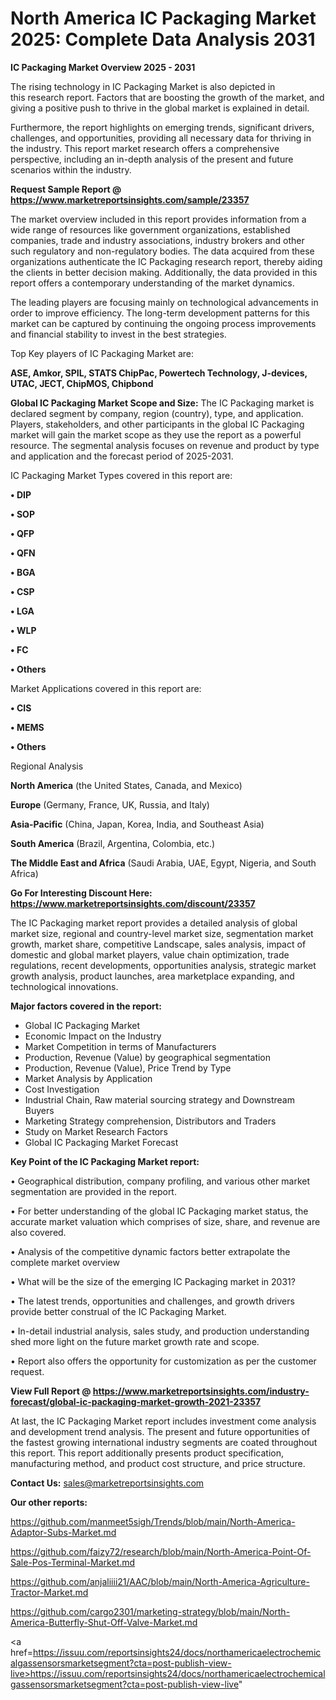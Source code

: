 # North America IC Packaging Market 2025: Complete Data Analysis 2031

<Strong> IC Packaging Market Overview 2025 - 2031</strong>

The rising technology in IC Packaging Market is also depicted in this research report. Factors that are boosting the growth of the market, and giving a positive push to thrive in the global market is explained in detail.

Furthermore, the report highlights on emerging trends, significant drivers, challenges, and opportunities, providing all necessary data for thriving in the industry. This report market research offers a comprehensive perspective, including an in-depth analysis of the present and future scenarios within the industry.

<strong>Request Sample Report @ <a href=https://www.marketreportsinsights.com/sample/23357>https://www.marketreportsinsights.com/sample/23357</a></strong>

The market overview included in this report provides information from a wide range of resources like government organizations, established companies, trade and industry associations, industry brokers and other such regulatory and non-regulatory bodies. The data acquired from these organizations authenticate the IC Packaging research report, thereby aiding the clients in better decision making. Additionally, the data provided in this report offers a contemporary understanding of the market dynamics.

The leading players are focusing mainly on technological advancements in order to improve efficiency. The long-term development patterns for this market can be captured by continuing the ongoing process improvements and financial stability to invest in the best strategies.

Top Key players of IC Packaging Market are:

<strong>ASE, Amkor, SPIL, STATS ChipPac, Powertech Technology, J-devices, UTAC, JECT, ChipMOS, Chipbond</strong>

<strong><b>Global IC Packaging Market Scope and Size:</b></strong>
The IC Packaging market is declared segment by company, region (country), type, and application. Players, stakeholders, and other participants in the global IC Packaging market will gain the market scope as they use the report as a powerful resource. The segmental analysis focuses on revenue and product by type and application and the forecast period of 2025-2031.

IC Packaging Market Types covered in this report are:

<strong>• DIP

• SOP

• QFP

• QFN

• BGA

• CSP

• LGA

• WLP

• FC

• Others</strong>

Market Applications covered in this report are:

<strong>• CIS

• MEMS

• Others</strong> 

Regional Analysis

<strong>North America</strong> (the United States, Canada, and Mexico)

<strong>Europe</strong> (Germany, France, UK, Russia, and Italy)

<strong>Asia-Pacific</strong> (China, Japan, Korea, India, and Southeast Asia)

<strong>South America</strong> (Brazil, Argentina, Colombia, etc.)

<strong>The Middle East and Africa</strong> (Saudi Arabia, UAE, Egypt, Nigeria, and South Africa)

<strong>Go For Interesting Discount Here: <a href=https://www.marketreportsinsights.com/discount/23357>https://www.marketreportsinsights.com/discount/23357</a></strong>

The IC Packaging market report provides a detailed analysis of global market size, regional and country-level market size, segmentation market growth, market share, competitive Landscape, sales analysis, impact of domestic and global market players, value chain optimization, trade regulations, recent developments, opportunities analysis, strategic market growth analysis, product launches, area marketplace expanding, and technological innovations.

<strong><b>Major factors covered in the report:</b></strong>
<ul>
  <li>Global IC Packaging Market </li>
  <li>Economic Impact on the Industry</li>
  <li>Market Competition in terms of Manufacturers</li>
  <li>Production, Revenue (Value) by geographical segmentation</li>
  <li>Production, Revenue (Value), Price Trend by Type</li>
  <li>Market Analysis by Application</li>
  <li>Cost Investigation</li>
  <li>Industrial Chain, Raw material sourcing strategy and Downstream Buyers</li>
  <li>Marketing Strategy comprehension, Distributors and Traders</li>
  <li>Study on Market Research Factors</li>
  <li>Global IC Packaging Market Forecast</li>
</ul>

<strong><b>Key Point of the IC Packaging Market report:</b></strong>

• Geographical distribution, company profiling, and various other market segmentation are provided in the report.

• For better understanding of the global IC Packaging market status, the accurate market valuation which comprises of size, share, and revenue are also covered.

• Analysis of the competitive dynamic factors better extrapolate the complete market overview

• What will be the size of the emerging IC Packaging market in 2031?

• The latest trends, opportunities and challenges, and growth drivers provide better construal of the IC Packaging Market.

• In-detail industrial analysis, sales study, and production understanding shed more light on the future market growth rate and scope.

• Report also offers the opportunity for customization as per the customer request.

<strong><b>View Full Report @ <a href=https://www.marketreportsinsights.com/industry-forecast/global-ic-packaging-market-growth-2021-23357>https://www.marketreportsinsights.com/industry-forecast/global-ic-packaging-market-growth-2021-23357</a></b></strong>


At last, the IC Packaging Market report includes investment come analysis and development trend analysis. The present and future opportunities of the fastest growing international industry segments are coated throughout this report. This report additionally presents product specification, manufacturing method, and product cost structure, and price structure.

<strong>Contact Us:</strong>
sales@marketreportsinsights.com

<strong>Our other reports:</strong>

<a href=https://github.com/manmeet5sigh/Trends/blob/main/North-America-Adaptor-Subs-Market.md>https://github.com/manmeet5sigh/Trends/blob/main/North-America-Adaptor-Subs-Market.md</a>

<a href=https://github.com/faizy72/research/blob/main/North-America-Point-Of-Sale-Pos-Terminal-Market.md>https://github.com/faizy72/research/blob/main/North-America-Point-Of-Sale-Pos-Terminal-Market.md</a>

<a href=https://github.com/anjaliiii21/AAC/blob/main/North-America-Agriculture-Tractor-Market.md>https://github.com/anjaliiii21/AAC/blob/main/North-America-Agriculture-Tractor-Market.md</a>

<a href=https://github.com/cargo2301/marketing-strategy/blob/main/North-America-Butterfly-Shut-Off-Valve-Market.md>https://github.com/cargo2301/marketing-strategy/blob/main/North-America-Butterfly-Shut-Off-Valve-Market.md</a>

<a href=https://issuu.com/reportsinsights24/docs/northamericaelectrochemicalgassensorsmarketsegment?cta=post-publish-view-live>https://issuu.com/reportsinsights24/docs/northamericaelectrochemicalgassensorsmarketsegment?cta=post-publish-view-live</a>"
